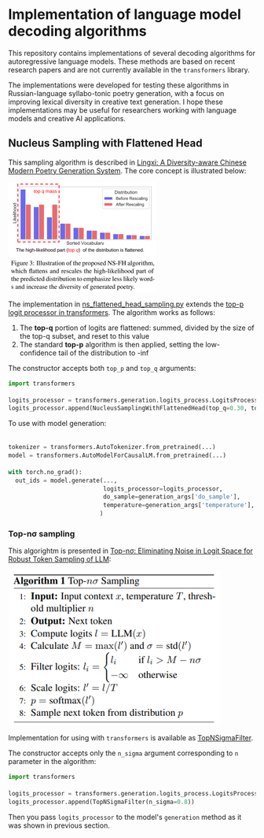 # Implementation of language model decoding algorithms

This repository contains implementations of several decoding algorithms for autoregressive language models. These methods are based on recent research papers and are not currently available in the `transformers` library.

The implementations were developed for testing these algorithms in Russian-language syllabo-tonic poetry generation, with a focus on improving lexical diversity in creative text generation. I hope these implementations may be useful for researchers working with language models and creative AI applications.

## Nucleus Sampling with Flattened Head

This sampling algorithm is described in [Lingxi: A Diversity-aware Chinese Modern Poetry Generation System](https://aclanthology.org/2023.acl-demo.6.pdf). The core concept is illustrated below:

![Figure 3](ns_fh_figure3.png)

The implementation in [ns_flattened_head_sampling.py](ns_flattened_head_sampling.py) extends the [top-p logit processor in transformers](https://huggingface.co/docs/transformers.js/en/api/generation/logits_process#new-topplogitswarpertopp-options). The algorithm works as follows:

1. The **top-q** portion of logits are flattened: summed, divided by the size of the top-q subset, and reset to this value
2. The standard **top-p** algorithm is then applied, setting the low-confidence tail of the distribution to -inf

The constructor accepts both `top_p` and `top_q` arguments:

```python
import transformers

logits_processor = transformers.generation.logits_process.LogitsProcessorList()
logits_processor.append(NucleusSamplingWithFlattenedHead(top_q=0.30, top_p=0.50))
```

To use with model generation:

```python

tokenizer = transformers.AutoTokenizer.from_pretrained(...)
model = transformers.AutoModelForCausalLM.from_pretrained(...)

with torch.no_grad():
  out_ids = model.generate(...,
                           logits_processor=logits_processor,
                           do_sample=generation_args['do_sample'],
                           temperature=generation_args['temperature'],
                          )
```

### Top-nσ sampling

This algorightm is presented in [Top-nσ: Eliminating Noise in Logit Space for Robust Token Sampling of LLM](https://aclanthology.org/2025.acl-long.528.pdf):

![Algorithm 1](top_nsigma_sampling.png)

Implementation for using with `transformers` is available as [TopNSigmaFilter](top_nsigma_filter.py).

The constructor accepts only the `n_sigma` argument corresponding to `n` parameter in the algorithm:

```python
import transformers

logits_processor = transformers.generation.logits_process.LogitsProcessorList()
logits_processor.append(TopNSigmaFilter(n_sigma=0.8))
```

Then you pass `logits_processor` to the model's `generation` method as it was shown in previous section.




